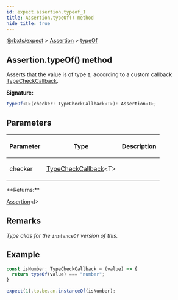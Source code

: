 ```yaml
---
id: expect.assertion.typeof_1
title: Assertion.typeOf() method
hide_title: true
---
```


[@rbxts/expect](./expect.md) &gt; [Assertion](./expect.assertion.md) &gt; [typeOf](./expect.assertion.typeof_1.md)

## Assertion.typeOf() method

Asserts that the value is of type `I`<!-- -->, according to a custom callback [TypeCheckCallback](./expect.typecheckcallback.md)<!-- -->.

**Signature:**

```typescript
typeOf<I>(checker: TypeCheckCallback<T>): Assertion<I>;
```

## Parameters

<table><thead><tr><th>

Parameter


</th><th>

Type


</th><th>

Description


</th></tr></thead>
<tbody><tr><td>

checker


</td><td>

[TypeCheckCallback](./expect.typecheckcallback.md)<!-- -->&lt;T&gt;


</td><td>


</td></tr>
</tbody></table>
**Returns:**

[Assertion](./expect.assertion.md)<!-- -->&lt;I&gt;

## Remarks

_Type alias for the `instanceOf` version of this._

## Example


```ts
const isNumber: TypeCheckCallback = (value) => {
  return typeOf(value) === "number";
}

expect(1).to.be.an.instanceOf(isNumber);
```
